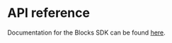 # API reference

Documentation for the Blocks SDK can be found [here](https://airtable.com/developers/blocks/api).
